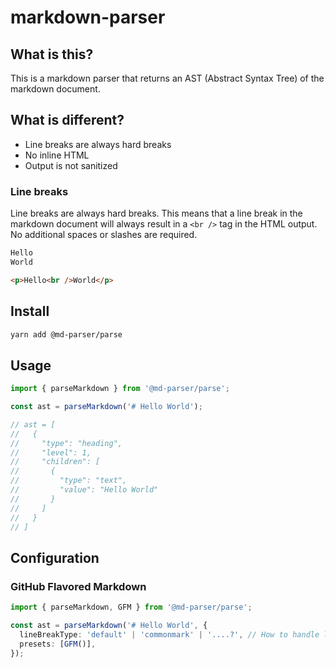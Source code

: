 # markdown-parser

## What is this?

This is a markdown parser that returns an AST (Abstract Syntax Tree) of the markdown document.

## What is different?

- Line breaks are always hard breaks
- No inline HTML
- Output is not sanitized

### Line breaks

Line breaks are always hard breaks. This means that a line break in the markdown document will always result in a `<br />` tag in the HTML output.
No additional spaces or slashes are required.

```md
Hello
World
```

```html
<p>Hello<br />World</p>
```

## Install

```sh
yarn add @md-parser/parse
```

## Usage

```ts
import { parseMarkdown } from '@md-parser/parse';

const ast = parseMarkdown('# Hello World');

// ast = [
//   {
//     "type": "heading",
//     "level": 1,
//     "children": [
//       {
//         "type": "text",
//         "value": "Hello World"
//       }
//     ]
//   }
// ]
```

## Configuration

### GitHub Flavored Markdown

```ts
import { parseMarkdown, GFM } from '@md-parser/parse';

const ast = parseMarkdown('# Hello World', {
  lineBreakType: 'default' | 'commonmark' | '....?', // How to handle line breaks (commonmark spec / ... / default: how a user expects it)
  presets: [GFM()],
});
```
